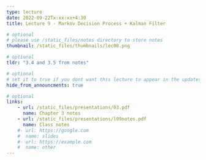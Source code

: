 ```yaml
---
type: lecture
date: 2022-09-22Tx:xx:xx+4:30
title: Lecture 9 - Markov Decision Process + Kalman Filter

# optional
# please use /static_files/notes directory to store notes
thumbnail: /static_files/thumbnails/lec08.png

# optional
tldr: "3.4 and 3.5 from notes"

# optional
# set it to true if you dont want this lecture to appear in the updates section
hide_from_announcments: true

# optional
links:
    - url: /static_files/presentations/03.pdf
      name: Chapter 3 notes
    - url: /static_files/presentations/l09notes.pdf
      name: Class notes
    #- url: https://google.com
    #  name: slides
    #- url: https://example.com
    #  name: other
---
```

<!-- Other additional contents using markdown -->


